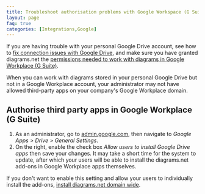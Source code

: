 ```yaml
---
title: Troubleshoot authorisation problems with Google Workspace (G Suite)
layout: page
faq: true
categories: [Integrations,Google]
---
```


If you are having trouble with your personal Google Drive account, see how to [fix connection issues with Google Drive](/doc/faq/google-drive-connection-problems.html), and make sure you have granted diagrams.net the [permissions needed to work with diagrams in Google Workplace (G Suite)](/doc/faq/gsuite-permissions.html).

When you can work with diagrams stored in your personal Google Drive but not in a Google Workplace account, your administrator may not have allowed third-party apps on your company's Google Workplace domain.

## Authorise third party apps in Google Workplace (G Suite)

1. As an administrator, go to [admin.google.com](https://admin.google.com), then navigate to _Google Apps > Drive > General Settings_.
2. On the right, enable the check box _Allow users to install Google Drive apps_ then save your changes. It may take a short time for the system to update, after which your users will be able to install the diagrams.net add-ons in Google Workplace apps themselves.

If you don't want to enable this setting and allow your users to individually install the add-ons, [install diagrams.net domain wide](/doc/faq/gsuite-addons-domain-wide.html).
